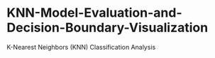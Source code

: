 # KNN-Model-Evaluation-and-Decision-Boundary-Visualization
K-Nearest Neighbors (KNN) Classification Analysis
